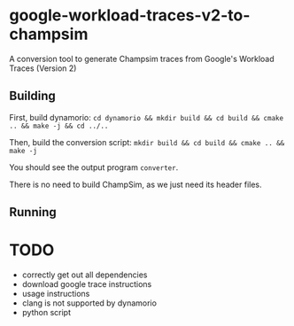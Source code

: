 # google-workload-traces-v2-to-champsim
A conversion tool to generate Champsim traces from Google's Workload Traces (Version 2)

## Building

First, build dynamorio:
`cd dynamorio && mkdir build && cd build && cmake .. && make -j && cd ../..`

Then, build the conversion script:
`mkdir build && cd build && cmake .. && make -j`

You should see the output program `converter`. 

There is no need to build ChampSim, as we just need its header files.

## Running

# TODO
* correctly get out all dependencies
* download google trace instructions
* usage instructions
* clang is not supported by dynamorio
* python script